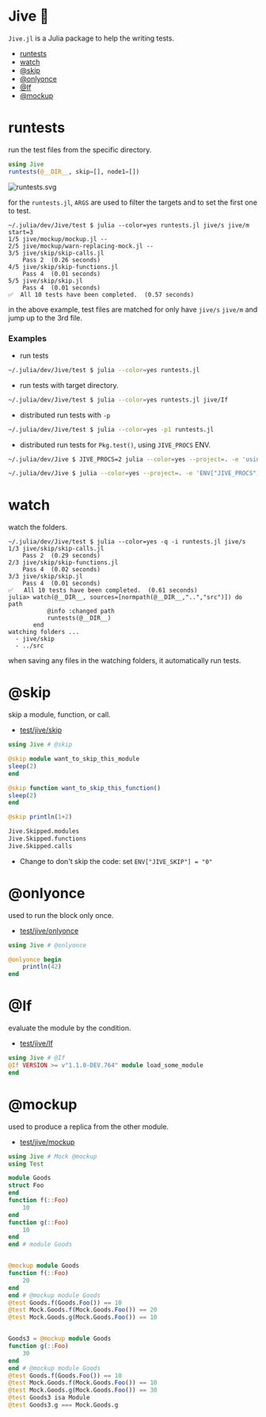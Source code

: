# Jive 👣

`Jive.jl` is a Julia package to help the writing tests.

  - [runtests](#runtests)
  - [watch](#watch)
  - [@skip](#skip)
  - [@onlyonce](#onlyonce)
  - [@If](#If)
  - [@mockup](#mockup)


# runtests

run the test files from the specific directory.

```julia
using Jive
runtests(@__DIR__, skip=[], node1=[])
```
![runtests.svg](https://wookay.github.io/docs/Jive.jl/assets/jive/runtests.svg)

for the `runtests.jl`, `ARGS` are used to filter the targets and to set the first one to test.

```
~/.julia/dev/Jive/test $ julia --color=yes runtests.jl jive/s jive/m start=3
1/5 jive/mockup/mockup.jl --
2/5 jive/mockup/warn-replacing-mock.jl --
3/5 jive/skip/skip-calls.jl
    Pass 2  (0.26 seconds)
4/5 jive/skip/skip-functions.jl
    Pass 4  (0.01 seconds)
5/5 jive/skip/skip.jl
    Pass 4  (0.01 seconds)
✅  All 10 tests have been completed.  (0.57 seconds)
```

in the above example, test files are matched for only have `jive/s` `jive/m` and jump up to the 3rd file.

### Examples

* run tests
```sh
~/.julia/dev/Jive/test $ julia --color=yes runtests.jl
```

* run tests with target directory.
```sh
~/.julia/dev/Jive/test $ julia --color=yes runtests.jl jive/If
```

* distributed run tests with `-p`
```sh
~/.julia/dev/Jive/test $ julia --color=yes -p1 runtests.jl
```

* distributed run tests for `Pkg.test()`, using `JIVE_PROCS` ENV.
```sh
~/.julia/dev/Jive $ JIVE_PROCS=2 julia --color=yes --project=. -e 'using Pkg; Pkg.test()'

~/.julia/dev/Jive $ julia --color=yes --project=. -e 'ENV["JIVE_PROCS"]="2"; using Pkg; Pkg.test()'
```


# watch

watch the folders.

```
~/.julia/dev/Jive/test $ julia --color=yes -q -i runtests.jl jive/s
1/3 jive/skip/skip-calls.jl
    Pass 2  (0.29 seconds)
2/3 jive/skip/skip-functions.jl
    Pass 4  (0.02 seconds)
3/3 jive/skip/skip.jl
    Pass 4  (0.01 seconds)
✅   All 10 tests have been completed.  (0.61 seconds)
julia> watch(@__DIR__, sources=[normpath(@__DIR__,"..","src")]) do path
           @info :changed path
           runtests(@__DIR__)
       end
watching folders ...
  - jive/skip
  - ../src
```

when saving any files in the watching folders, it automatically run tests.


# @skip

skip a module, function, or call.

* [test/jive/skip](https://github.com/wookay/Jive.jl/blob/master/test/jive/skip)

```julia
using Jive # @skip

@skip module want_to_skip_this_module
sleep(2)
end

@skip function want_to_skip_this_function()
sleep(2)
end

@skip println(1+2)

Jive.Skipped.modules
Jive.Skipped.functions
Jive.Skipped.calls
```

  - Change to don't skip the code: set `ENV["JIVE_SKIP"] = "0"`


# @onlyonce

used to run the block only once.

* [test/jive/onlyonce](https://github.com/wookay/Jive.jl/tree/master/test/jive/onlyonce)

```julia
using Jive # @onlyonce

@onlyonce begin
    println(42)
end
```


# @If

evaluate the module by the condition.

* [test/jive/If](https://github.com/wookay/Jive.jl/blob/master/test/jive/If)

```julia
using Jive # @If
@If VERSION >= v"1.1.0-DEV.764" module load_some_module
end
```


# @mockup

used to produce a replica from the other module.

* [test/jive/mockup](https://github.com/wookay/Jive.jl/blob/master/test/jive/mockup)

```julia
using Jive # Mock @mockup
using Test

module Goods
struct Foo
end
function f(::Foo)
    10
end
function g(::Foo)
    10
end
end # module Goods


@mockup module Goods
function f(::Foo)
    20
end
end # @mockup module Goods
@test Goods.f(Goods.Foo()) == 10
@test Mock.Goods.f(Mock.Goods.Foo()) == 20
@test Mock.Goods.g(Mock.Goods.Foo()) == 10


Goods3 = @mockup module Goods
function g(::Foo)
    30
end
end # @mockup module Goods
@test Goods.f(Goods.Foo()) == 10
@test Mock.Goods.f(Mock.Goods.Foo()) == 10
@test Mock.Goods.g(Mock.Goods.Foo()) == 30
@test Goods3 isa Module
@test Goods3.g === Mock.Goods.g
```
